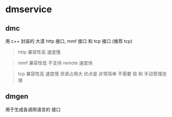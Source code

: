 # dmservice

## dmc

用 c++ 封装的 大漠 http 接口, mmf 接口 和 tcp 接口 (推荐 tcp)

> http 兼容性高 速度慢

> mmf 兼容性低 不支持 remote 速度快

> tcp 兼容性高 速度慢 资源占用大 优点是 非常简单 不需要 锁 和 手动管理连接

## dmgen

用于生成各调用语言的 接口
